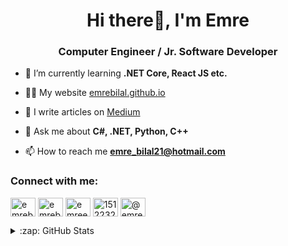 <h1 align="center">Hi there👋, I'm Emre</h1>
<h3 align="center">Computer Engineer / Jr. Software Developer</h3>

- 🌱 I’m currently learning **.NET Core, React JS etc.**

- 👨‍💻 My website [emrebilal.github.io](https://emrebilal.github.io)

- 📝 I write articles on [Medium](https://medium.com/@emrebilal)

- 💬 Ask me about **C#, .NET, Python, C++**

- 📫 How to reach me **emre_bilal21@hotmail.com**

<h3 align="left">Connect with me:</h3>
<p align="left">
<a href="https://linkedin.com/in/emrebilal21" target="blank"><img align="center" src="https://cdn.jsdelivr.net/npm/simple-icons@3.0.1/icons/linkedin.svg" alt="emrebilal21" height="30" width="40" /></a>
<a href="https://twitter.com/emrebilall" target="blank"><img align="center" src="https://cdn.jsdelivr.net/npm/simple-icons@3.0.1/icons/twitter.svg" alt="emrebilall" height="30" width="40" /></a>
<a href="https://instagram.com/emreebilall" target="blank"><img align="center" src="https://cdn.jsdelivr.net/npm/simple-icons@3.0.1/icons/instagram.svg" alt="emreebilall" height="30" width="40" /></a>
<a href="https://stackoverflow.com/users/15122324" target="blank"><img align="center" src="https://cdn.jsdelivr.net/npm/simple-icons@3.0.1/icons/stackoverflow.svg" alt="15122324" height="30" width="40" /></a>
<a href="https://medium.com/@emrebilal" target="blank"><img align="center" src="https://cdn.jsdelivr.net/npm/simple-icons@3.0.1/icons/medium.svg" alt="@emrebilal" height="30" width="40" /></a>
</p>

<details>
  <summary>:zap: GitHub Stats</summary>
  <img align="left" alt="Emre's GitHub Stats" src="https://github-readme-stats.vercel.app/api?username=emrebilal&show_icons=true&hide_border=true&theme=dark" />
</details>
